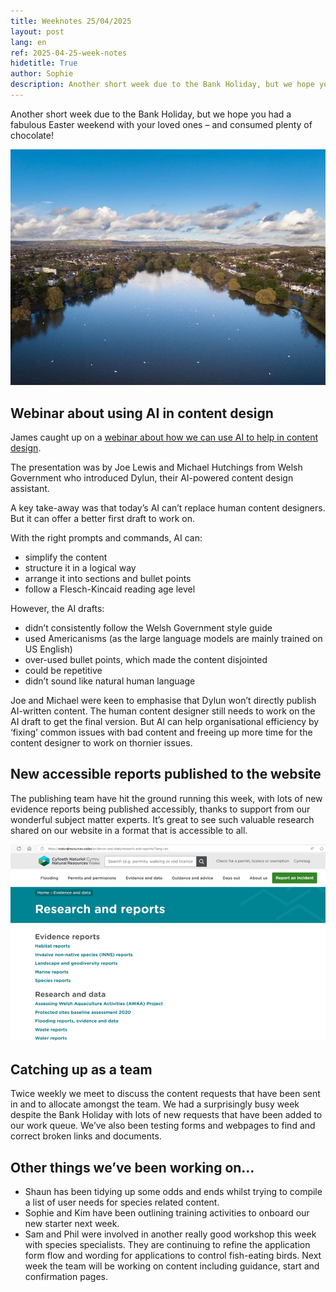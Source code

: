 ```yaml
---
title: Weeknotes 25/04/2025
layout: post
lang: en
ref: 2025-04-25-week-notes
hidetitle: True
author: Sophie
description: Another short week due to the Bank Holiday, but we hope you had a fabulous Easter weekend with your loved ones – and consumed plenty of chocolate!
---
```


Another short week due to the Bank Holiday, but we hope you had a fabulous Easter weekend with your loved ones – and consumed plenty of chocolate!

![Lake on a sunny day](https://github.com/nrw-digital/week-notes/blob/50329ddf494728351c94f78028253ce04d142476/images/25-04-2025-001.jpg?raw=true)

## Webinar about using AI in content design
 
James caught up on a [webinar about how we can use AI to help in content design](https://www.youtube.com/watch?v=zsff01MS5es).
 
The presentation was by Joe Lewis and Michael Hutchings from Welsh Government who introduced Dylun, their AI-powered content design assistant. 
 
A key take-away was that today’s AI can’t replace human content designers. But it can offer a better first draft to work on.
 
With the right prompts and commands, AI can: 
 
 + simplify the content
 + structure it in a logical way
 + arrange it into sections and bullet points
 + follow a Flesch-Kincaid reading age level
 
However, the AI drafts: 

+ didn’t consistently follow the Welsh Government style guide 
+ used Americanisms (as the large language models are mainly trained on US English)
+ over-used bullet points, which made the content disjointed 
+ could be repetitive
+ didn’t sound like natural human language
 
Joe and Michael were keen to emphasise that Dylun won’t directly publish AI-written content. The human content designer still needs to work on the AI draft to get the final version. But AI can help organisational efficiency by ‘fixing’ common issues with bad content and freeing up more time for the content designer to work on thornier issues. 

## New accessible reports published to the website

The publishing team have hit the ground running this week, with lots of new evidence reports being published accessibly, thanks to support from our wonderful subject matter experts. It’s great to see such valuable research shared on our website in a format that is accessible to all. 

![Screenshot of NRW's reserch and reports webpage](https://github.com/nrw-digital/week-notes/blob/50329ddf494728351c94f78028253ce04d142476/images/25-04-2025-002.png?raw=true)

## Catching up as a team
Twice weekly we meet to discuss the content requests that have been sent in and to allocate amongst the team. We had a surprisingly busy week despite the Bank Holiday with lots of new requests that have been added to our work queue. We’ve also been testing forms and webpages to find and correct broken links and documents.
 
## Other things we’ve been working on…

+ Shaun has been tidying up some odds and ends whilst trying to compile a list of user needs for species related content.
+ Sophie and Kim have been outlining training activities to onboard our new starter next week.
+ Sam and Phil were involved in another really good workshop this week with species specialists. They are continuing to refine the application form flow and wording for applications to control fish-eating birds. Next week the team will be working on content including guidance, start and confirmation pages.
